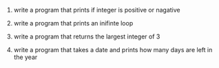 1. write a program that prints if integer is positive or nagative



2. write a program that prints an inifinte loop



3. write a program that returns the largest integer of 3



4. write a program that takes a date and prints how many days are left in the year
